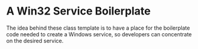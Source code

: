 # A Win32 Service Boilerplate
 The idea behind these class template is to have a place for the boilerplate code needed to create a Windows service, so developers can concentrate on the desired service.
